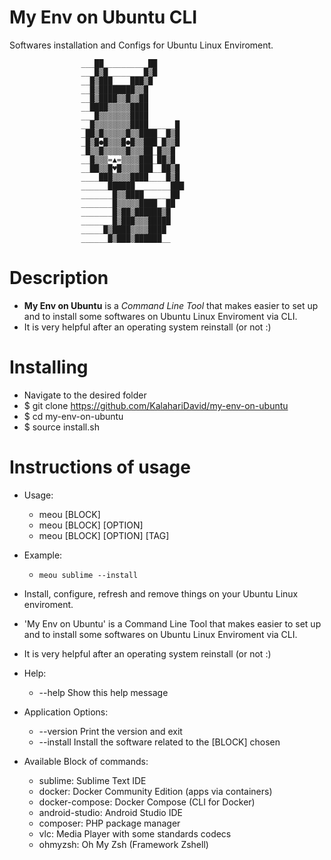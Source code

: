 # My Env on Ubuntu CLI
Softwares installation and Configs for Ubuntu Linux Enviroment.

					___██__________██
					___█▒█________█▒█
					__█▒███____███▒█
					__█▒████████▒▒█
					__█▒████▒▒█▒▒██
					__████▒▒▒▒▒████
					___█▒▒▒▒▒▒▒████
					__█▒▒▒▒▒▒▒▒████______█
					_██▒█▒▒▒▒▒█▒▒████__█▒█
					_█▒█●█▒▒▒█●█▒▒███_█▒▒█
					_█▒▒█▒▒▒▒▒█▒▒▒██_█▒▒█
					__█▒▒▒=▲=▒▒▒▒███_██▒█
					__██▒▒█♥█▒▒▒▒███__██▒█
					____███▒▒▒▒████____█▒█
					______██████________███
					_______█▒▒████______██
					_______█▒▒▒▒▒████__██
					_______█▒██▒██████▒█
					_______█▒███▒▒▒█████
					_____█▒████▒▒▒▒████
					______█▒███▒██████__

# Description
- **My Env on Ubuntu** is a _Command Line Tool_ that makes easier to set up and to  install some softwares on Ubuntu Linux Enviroment via CLI. 
- It is very helpful after an operating system reinstall (or not :)

# Installing
- Navigate to the desired folder
- $ git clone https://github.com/KalahariDavid/my-env-on-ubuntu
- $ cd my-env-on-ubuntu
- $ source install.sh

# Instructions of usage
- Usage:
	- meou [BLOCK]
	- meou [BLOCK] [OPTION]
	- meou [BLOCK] [OPTION] [TAG]

- Example:
	- ```meou sublime --install```

- Install, configure, refresh and remove things on your Ubuntu Linux enviroment.

- 'My Env on Ubuntu' is a Command Line Tool that makes easier to set up and 
to install some softwares on Ubuntu Linux Enviroment via CLI.
- It is very helpful after an operating system reinstall (or not :)

- Help:
	- --help 		Show this help message

- Application Options:
	- --version	Print the version and exit
	- --install 	Install the software related to the [BLOCK] chosen 

- Available Block of commands:
	- sublime: Sublime Text IDE
	- docker: Docker Community Edition (apps via containers)
	- docker-compose: Docker Compose (CLI for Docker) 
	- android-studio: Android Studio IDE
	- composer: PHP package manager
	- vlc: Media Player with some standards codecs 
	- ohmyzsh: Oh My Zsh (Framework Zshell)
